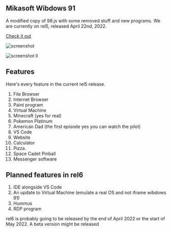 ## Mikasoft Wibdows 91

A modified copy of 98.js with some removed stuff and new programs. We are currently on rel5, released April 22nd, 2022.

[Check it out](http://104.192.2.35:1998)

![screenshot](https://holynetworkadapter.github.io/wibdows91/wib91.PNG "screenshot")

![screenshot II](https://holynetworkadapter.github.io/wibdows91/options.PNG "screenshot II")

## Features

Here's every feature in the current rel5 release.

1. File Browser
2. Internet Browser
3. Paint program
4. Virtual Machine
5. Minecraft (yes for real)
6. Pokemon Platinum
7. American Dad (the first episode yes you can watch the pilot)
8. VS Code
9. Website
10. Calculator
11. Pizza.
12. Space Cadet Pinball
13. Messenger software

## Planned features in rel6

1. IDE alongside VS Code
2. An update to Virtual Machine (emulate a real OS and not iframe wibdows 91)
3. Hummus
4. RDP program

rel6 is probably going to be released by the end of April 2022 or the start of May 2022. A beta version might be released
